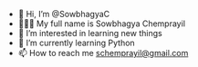 - 👋 Hi, I’m @SowbhagyaC
- 👩🏻‍💻 My full name is Sowbhagya Chemprayil
- 👀 I’m interested in learning new things
- 🌱 I’m currently learning Python
- 📫 How to reach me schemprayil@gmail.com 

<!---
SowbhagyaC/SowbhagyaC is a ✨ special ✨ repository because its `README.md` (this file) appears on your GitHub profile.
You can click the Preview link to take a look at your changes.
--->
